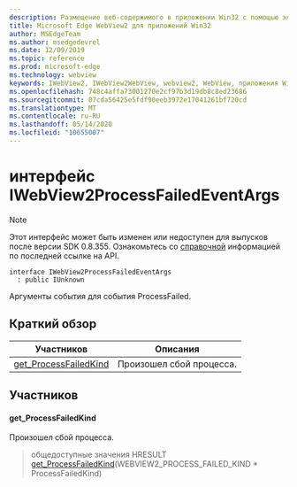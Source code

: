 ```yaml
---
description: Размещение веб-содержимого в приложении Win32 с помощью элемента управления Microsoft Edge WebView2
title: Microsoft Edge WebView2 для приложений Win32
author: MSEdgeTeam
ms.author: msedgedevrel
ms.date: 12/09/2019
ms.topic: reference
ms.prod: microsoft-edge
ms.technology: webview
keywords: IWebView2, IWebView2WebView, webview2, WebView, приложения Win32, Win32, EDGE
ms.openlocfilehash: 748c4affa73001270e2cf97b3d19db8c8ed23686
ms.sourcegitcommit: 07cda56425e5fdf90eeb3972e17041261bf720cd
ms.translationtype: MT
ms.contentlocale: ru-RU
ms.lasthandoff: 05/14/2020
ms.locfileid: "10655007"
---
```

# интерфейс IWebView2ProcessFailedEventArgs 

> [!NOTE]
> Этот интерфейс может быть изменен или недоступен для выпусков после версии SDK 0.8.355. Ознакомьтесь со [справочной](../../../webview2-api-reference.md) информацией по последней ссылке на API.

```
interface IWebView2ProcessFailedEventArgs
  : public IUnknown
```

Аргументы события для события ProcessFailed.

## Краткий обзор

 Участников                        | Описания
--------------------------------|---------------------------------------------
[get_ProcessFailedKind](#get_processfailedkind) | Произошел сбой процесса.

## Участников

#### get_ProcessFailedKind 

Произошел сбой процесса.

> общедоступные значения HRESULT [get_ProcessFailedKind](#get_processfailedkind)(WEBVIEW2_PROCESS_FAILED_KIND * ProcessFailedKind)

